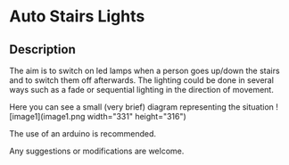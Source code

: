 # Auto Stairs Lights

## Description

The aim is to switch on led lamps when a person goes up/down the stairs and to switch them off afterwards. The lighting could be done in several ways such as a fade or sequential lighting in the direction of movement.

Here you can see a small (very brief) diagram representing the situation
![image1](image1.png width="331" height="316")

The use of an arduino is recommended.

Any suggestions or modifications are welcome.
